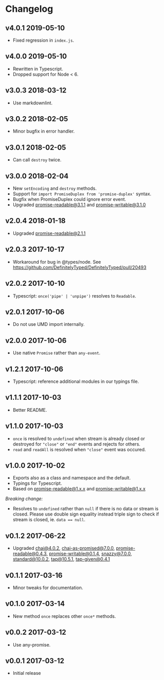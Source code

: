 # Changelog

## v4.0.1 2019-05-10

* Fixed regression in `index.js`.

## v4.0.0 2019-05-10

* Rewritten in Typescript.
* Dropped support for Node < 6.

## v3.0.3 2018-03-12

* Use markdownlint.

## v3.0.2 2018-02-05

* Minor bugfix in error handler.

## v3.0.1 2018-02-05

* Can call `destroy` twice.

## v3.0.0 2018-02-04

* New `setEncoding` and `destroy` methods.
* Support for `import PromiseDuplex from 'promise-duplex'` syntax.
* Bugfix when PromiseDuplex could ignore error event.
* Upgraded promise-readable@3.1.1 and promise-writable@3.1.0

## v2.0.4 2018-01-18

* Upgraded promise-readable@2.1.1

## v2.0.3 2017-10-17

* Workaround for bug in @types/node. See
  <https://github.com/DefinitelyTyped/DefinitelyTyped/pull/20493>

## v2.0.2 2017-10-10

* Typescript: `once('pipe' | 'unpipe')` resolves to `Readable`.

## v2.0.1 2017-10-06

* Do not use UMD import internally.

## v2.0.0 2017-10-06

* Use native `Promise` rather than `any-event`.

## v1.2.1 2017-10-06

* Typescript: reference additional modules in our typings file.

## v1.1.1 2017-10-03

* Better README.

## v1.1.0 2017-10-03

* `once` is resolved to `undefined` when stream is already closed or
  destroyed for `"close"` or `"end"` events and rejects for others.
* `read` and `readAll` is resolved when `"close"` event was occured.

## v1.0.0 2017-10-02

* Exports also as a class and namespace and the default.
* Typings for Typescript.
* Based on promise-readable@1.x.x and promise-writable@1.x.x

_Breaking change:_

* Resolves to `undefined` rather than `null` if there is no data or stream is
  closed. Please use double sign equality instead triple sign to check if
  stream is closed, ie. `data == null`.

## v0.1.2 2017-06-22

* Upgraded chai@4.0.2, chai-as-promised@7.0.0, promise-readable@0.4.3,
  promise-writable@0.1.4, snazzy@7.0.0, standard@10.0.2, tap@10.5.1,
  tap-given@0.4.1

## v0.1.1 2017-03-16

* Minor tweaks for documentation.

## v0.1.0 2017-03-14

* New method `once` replaces other `once*` methods.

## v0.0.2 2017-03-12

* Use any-promise.

## v0.0.1 2017-03-12

* Initial release

